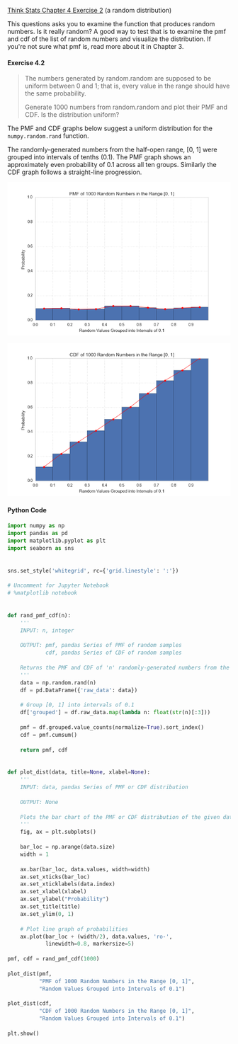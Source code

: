 [Think Stats Chapter 4 Exercise 2](http://greenteapress.com/thinkstats2/html/thinkstats2005.html#toc41) (a random distribution)

This questions asks you to examine the function that produces random numbers. Is it really random? A good way to test that is to examine the pmf and cdf of the list of random numbers and visualize the distribution. If you're not sure what pmf is, read more about it in Chapter 3.

#### Exercise 4.2

>The numbers generated by random.random are supposed to be uniform between 0 and 1; that is, every value in the range should have the same probability.
>
>Generate 1000 numbers from random.random and plot their PMF and CDF. Is the distribution uniform?

The PMF and CDF graphs below suggest a uniform distribution for the 
`numpy.random.rand` function.  

The randomly-generated numbers from the half-open range, \[0, 1\] were grouped into intervals of tenths (0.1).  The PMF graph shows an approximately even probability of 0.1 across all ten groups. Similarly the CDF graph follows a straight-line progression.

![PMF Graph](4-2-random_pmf.png)

![CDF Graph](4-2-random_cdf.png)

#### Python Code

```python
import numpy as np
import pandas as pd
import matplotlib.pyplot as plt
import seaborn as sns


sns.set_style('whitegrid', rc={'grid.linestyle': ':'})

# Uncomment for Jupyter Notebook
# %matplotlib notebook


def rand_pmf_cdf(n):
    '''
    INPUT: n, integer

    OUTPUT: pmf, pandas Series of PMF of random samples
            cdf, pandas Series of CDF of random samples

    Returns the PMF and CDF of 'n' randomly-generated numbers from the half-open interval, [0, 1]
    '''    
    data = np.random.rand(n)
    df = pd.DataFrame({'raw_data': data})

    # Group [0, 1] into intervals of 0.1 
    df['grouped'] = df.raw_data.map(lambda n: float(str(n)[:3]))

    pmf = df.grouped.value_counts(normalize=True).sort_index()
    cdf = pmf.cumsum()

    return pmf, cdf


def plot_dist(data, title=None, xlabel=None):
    '''
    INPUT: data, pandas Series of PMF or CDF distribution

    OUTPUT: None

    Plots the bar chart of the PMF or CDF distribution of the given data.
    '''
    fig, ax = plt.subplots()

    bar_loc = np.arange(data.size)
    width = 1

    ax.bar(bar_loc, data.values, width=width)
    ax.set_xticks(bar_loc)
    ax.set_xticklabels(data.index)
    ax.set_xlabel(xlabel)
    ax.set_ylabel("Probability")
    ax.set_title(title)
    ax.set_ylim(0, 1)

    # Plot line graph of probabilities
    ax.plot(bar_loc + (width/2), data.values, 'ro-', 
            linewidth=0.8, markersize=5)

pmf, cdf = rand_pmf_cdf(1000)

plot_dist(pmf, 
          "PMF of 1000 Random Numbers in the Range [0, 1]",
          "Random Values Grouped into Intervals of 0.1")

plot_dist(cdf, 
          "CDF of 1000 Random Numbers in the Range [0, 1]",
          "Random Values Grouped into Intervals of 0.1")

plt.show()

```


